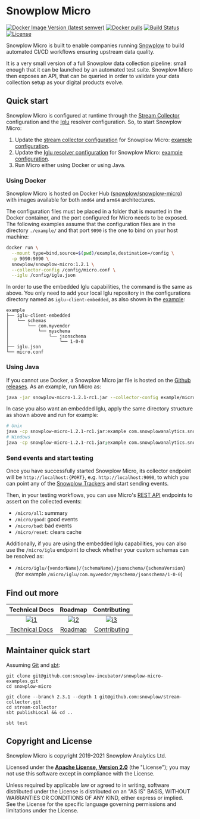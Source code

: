 # Snowplow Micro

[![Docker Image Version (latest semver)][docker-image]][docker-micro]
[![Docker pulls][docker-pulls]][docker-micro]
[![Build Status][gh-actions-image]][gh-actions]
[![License][license-image]][license]

Snowplow Micro is built to enable companies running [Snowplow][snowplow] to build automated CI/CD workflows ensuring upstream data quality.

It is a very small version of a full Snowplow data collection pipeline: small enough that it can be launched by an automated test suite. Snowplow Micro then exposes an API, that can be queried in order to validate your data collection setup as your digital products evolve.

## Quick start

Snowplow Micro is configured at runtime through the [Stream Collector][stream-collector] configuration and the [Iglu][iglu] resolver configuration. So, to start Snowplow Micro:

1. Update the [stream collector configuration][stream-collector-config] for Snowplow Micro: [example configuration][collector-config-example].
2. Update the [Iglu resolver configuration][iglu-resolver-config] for Snowplow Micro: [example configuration][iglu-resolver-example].
3. Run Micro either using Docker or using Java.

### Using Docker

Snowplow Micro is hosted on Docker Hub ([snowplow/snowplow-micro][docker-micro]) with images available for both `amd64` and `arm64` architectures.

The configuration files must be placed in a folder that is mounted in the Docker container, and the port configured for Micro needs to be exposed. The following examples assume that the configuration files are in the directory `./example/` and that port `9090` is the one to bind on your host machine:

```bash
docker run \
  --mount type=bind,source=$(pwd)/example,destination=/config \
  -p 9090:9090 \
  snowplow/snowplow-micro:1.2.1 \
  --collector-config /config/micro.conf \
  --iglu /config/iglu.json
```

In order to use the embedded Iglu capabilities, the command is the same as above. You only need to add your local Iglu repository in the configurations directory named as `iglu-client-embedded`, as also shown in the [example][example-dir]:

```text
example
├── iglu-client-embedded
│   └── schemas
│       └── com.myvendor
│           └── myschema
│               └── jsonschema
│                   └── 1-0-0
├── iglu.json
└── micro.conf
```

### Using Java

If you cannot use Docker, a Snowplow Micro jar file is hosted on the [Github releases][gh-releases]. As an example, run Micro as:

```bash
java -jar snowplow-micro-1.2.1-rc1.jar --collector-config example/micro.conf --iglu example/iglu.json
```

In case you also want an embedded Iglu, apply the same directory structure as shown above and run for example:

```bash
# Unix
java -cp snowplow-micro-1.2.1-rc1.jar:example com.snowplowanalytics.snowplow.micro.Main --collector-config example/micro.conf --iglu example/iglu.json
# Windows
java -cp snowplow-micro-1.2.1-rc1.jar;example com.snowplowanalytics.snowplow.micro.Main --collector-config example/micro.conf --iglu example/iglu.json
```

### Send events and start testing

Once you have successfully started Snowplow Micro, its collector endpoint will be `http://localhost:{PORT}`, e.g. `http://localhost:9090`, to which you can point any of the [Snowplow Trackers][snowplow-trackers] and start sending events.

Then, in your testing workflows, you can use Micro's [REST API][micro-rest-api] endpoints to assert on the collected events:

- `/micro/all`: summary
- `/micro/good`: good events
- `/micro/bad`: bad events
- `/micro/reset`: clears cache

Additionally, if you are using the embedded Iglu capabilities, you can also use the `/micro/iglu` endpoint to check whether your custom schemas can be resolved as:

- `/micro/iglu/{vendorName}/{schemaName}/jsonschema/{schemaVersion}` (for example `/micro/iglu/com.myvendor/myschema/jsonschema/1-0-0`)

## Find out more

| Technical Docs                    | Roadmap                         | Contributing                              |
|:---------------------------------:|:-------------------------------:|:-----------------------------------------:|
| [![i1][techdocs-image]][techdocs] | [![i2][roadmap-image]][roadmap] | [![i3][contributing-image]][contributing] |
| [Technical Docs][techdocs]        | [Roadmap][roadmap]              | [Contributing][contributing]              |

## Maintainer quick start

Assuming [Git][git] and [sbt][sbt]:

```text
git clone git@github.com:snowplow-incubator/snowplow-micro-examples.git
cd snowplow-micro

git clone --branch 2.3.1 --depth 1 git@github.com:snowplow/stream-collector.git
cd stream-collector
sbt publishLocal && cd ..

sbt test
```

## Copyright and License

Snowplow Micro is copyright 2019-2021 Snowplow Analytics Ltd.

Licensed under the **[Apache License, Version 2.0][license]** (the "License");
you may not use this software except in compliance with the License.

Unless required by applicable law or agreed to in writing, software
distributed under the License is distributed on an "AS IS" BASIS,
WITHOUT WARRANTIES OR CONDITIONS OF ANY KIND, either express or implied.
See the License for the specific language governing permissions and
limitations under the License.

[docker-micro]: https://hub.docker.com/r/snowplow/snowplow-micro
[docker-image]: https://img.shields.io/docker/v/snowplow/snowplow-micro?sort=semver
[docker-pulls]: https://img.shields.io/docker/pulls/snowplow/snowplow-micro

[gh-actions]: https://github.com/snowplow-incubator/snowplow-micro/actions
[gh-actions-image]: https://github.com/snowplow-incubator/snowplow-micro/actions/workflows/test.yml/badge.svg?branch=master
[gh-releases]: https://github.com/snowplow-incubator/snowplow-micro/releases

[license]: https://www.apache.org/licenses/LICENSE-2.0
[license-image]: https://img.shields.io/badge/license-Apache--2-blue.svg?style=flat

[snowplow]: https://github.com/snowplow/snowplow
[discourse]: https://discourse.snowplowanalytics.com

[example-dir]: https://github.com/snowplow-incubator/snowplow-micro/tree/master/example

[iglu]: https://github.com/snowplow/iglu
[iglu-resolver-config]: https://docs.snowplowanalytics.com/docs/pipeline-components-and-applications/iglu/iglu-resolver/
[iglu-resolver-example]: https://github.com/snowplow-incubator/snowplow-micro/blob/master/example/iglu.json

[stream-collector]: https://github.com/snowplow/stream-collector
[stream-collector-config]: https://docs.snowplowanalytics.com/docs/pipeline-components-and-applications/stream-collector/configure/#basic-configuration
[collector-config-example]: https://github.com/snowplow-incubator/snowplow-micro/blob/master/example/micro.conf

[snowplow-trackers]: https://docs.snowplowanalytics.com/docs/collecting-data/collecting-from-own-applications/
[micro-rest-api]: https://docs.snowplowanalytics.com/docs/managing-data-quality/testing-and-qa-workflows/set-up-automated-testing-with-snowplow-micro/#rest-api

[techdocs]: https://docs.snowplowanalytics.com/docs/managing-data-quality/testing-and-qa-workflows/set-up-automated-testing-with-snowplow-micro
[techdocs-image]: https://d3i6fms1cm1j0i.cloudfront.net/github/images/techdocs.png
[roadmap]: https://github.com/snowplow/snowplow/projects/7
[roadmap-image]: https://d3i6fms1cm1j0i.cloudfront.net/github/images/roadmap.png
[contributing]: https://docs.snowplowanalytics.com/docs/contributing
[contributing-image]: https://d3i6fms1cm1j0i.cloudfront.net/github/images/contributing.png

[git]: https://git-scm.com/
[sbt]: https://www.scala-sbt.org/
